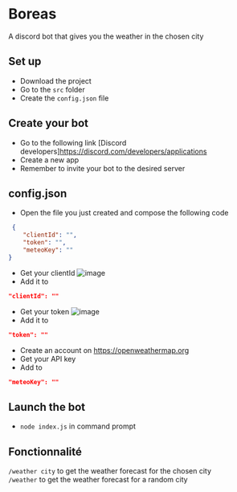 # Boreas

A discord bot that gives you the weather in the chosen city

 ## Set up
 - Download the project
 - Go to the ```src``` folder
 - Create the ```config.json``` file

## Create your bot

- Go to the following link [Discord developers]https://discord.com/developers/applications
- Create a new app
- Remember to invite your bot to the desired server

## config.json


- Open the file you just created and compose the following code
```json
 {
    "clientId": "",
    "token": "",
    "meteoKey": ""
}
```
- Get your clientId 
![image](https://user-images.githubusercontent.com/83158666/194072353-ba2595eb-c23a-482a-b7ca-eb89b428a9e9.png)
- Add it to
```json
"clientId": ""
```
- Get your token 
![image](https://user-images.githubusercontent.com/83158666/194072826-2ae0b310-9af9-438b-bc7e-f99f0730f79a.png)
- Add it to
```json
"token": ""
```
- Create an account on https://openweathermap.org
- Get your API key
- Add to
```json
"meteoKey": ""
```

## Launch the bot

- ```node index.js``` in command prompt

## Fonctionnalité 

```/weather city``` to get the weather forecast for the chosen city  
```/weather``` to get the weather forecast for a random city
